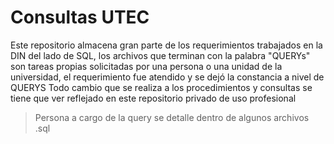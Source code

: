 # Consultas UTEC

Este repositorio almacena gran parte de los requerimientos trabajados en la DIN del lado de SQL, los archivos que terminan con la palabra "QUERYs" son tareas propias solicitadas por una persona o una unidad de la universidad, el requerimiento fue atendido y se dejó la constancia a nivel de QUERYS
Todo cambio que se realiza a los procedimientos y consultas se tiene que ver reflejado en este repositorio privado de uso profesional

> Persona a cargo de la query se detalle dentro de algunos archivos .sql
